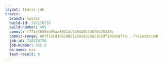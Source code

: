 ```yaml
---
layout: travis-job
travis:
  branch: master
  build-id: 718178750
  build-number: 455
  commit: f771e58356d05aa56413c940440b62676d25328c
  commit-range: 987f18cd1de19051250c80266c1b9df14020df7b...f771e58356d05aa56413c940440b62676d25328c
  job-id: 718178758
  job-number: 455.8
  os-name: osx
  test-result: 0
---
```

